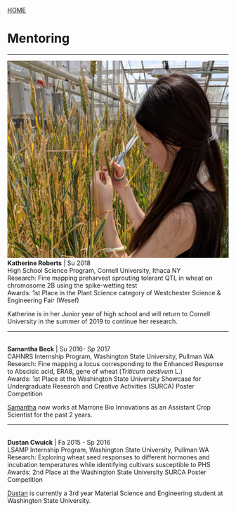 [HOME](./index.html)

# Mentoring  

---------------

![](https://github.com/shantel-martinez/Lab_Resources/blob/master/example_img/KRoberts.jpg?raw=true)  
**Katherine Roberts**  | Su 2018     
High School Science Program, Cornell University, Ithaca NY  
Research: Fine mapping preharvest sprouting tolerant QTL in wheat on chromosome 2B using the spike-wetting test   
Awards: 1st Place in the Plant Science category of Westchester Science & Engineering Fair (Wesef)  

Katherine is in her Junior year of high school and will return to Cornell University in the summer of 2019 to continue her research.  

---------------

![]()  
**Samantha Beck**  | Su 2016- Sp 2017  
CAHNRS Internship Program, Washington State University, Pullman WA  
Research: Fine mapping a locus corresponding to the Enhanced Response to Abscisic acid, ERA8, gene of wheat (*Triticum aestivum* L.)  
Awards: 1st Place at the Washington State University Showcase for Undergraduate Research and Creative Activities (SURCA) Poster Competition   
  
[Samantha](https://www.linkedin.com/in/samantha-conselman-09aa1a10b/) now works at Marrone Bio Innovations as an Assistant Crop Scientist for the past 2 years.  

---------------

![]()  
**Dustan Cwuick**  | Fa 2015 - Sp 2016   
LSAMP Internship Program, Washington State University, Pullman WA  
Research: Exploring wheat seed responses to different hormones and incubation temperatures while identifying cultivars susceptible to PHS  
Awards: 2nd Place at the Washington State University SURCA Poster Competition      

[Dustan](https://www.linkedin.com/in/dustan-cwick-ab457a157/) is currently a 3rd year Material Science and Engineering student at Washington State University.  
